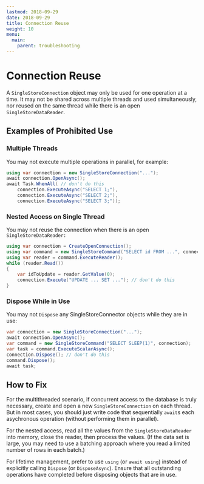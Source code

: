 ```yaml
---
lastmod: 2018-09-29
date: 2018-09-29
title: Connection Reuse
weight: 10
menu:
  main:
    parent: troubleshooting
---
```


# Connection Reuse

A `SingleStoreConnection` object may only be used for one operation at a time. It may not be shared
across multiple threads and used simultaneously, nor reused on the same thread while there is
an open `SingleStoreDataReader`.

## Examples of Prohibited Use

### Multiple Threads

You may not execute multiple operations in parallel, for example:

```csharp
using var connection = new SingleStoreConnection("...");
await connection.OpenAsync();
await Task.WhenAll( // don't do this
    connection.ExecuteAsync("SELECT 1;"),
    connection.ExecuteAsync("SELECT 2;"),
    connection.ExecuteAsync("SELECT 3;"));
```

### Nested Access on Single Thread

You may not reuse the connection when there is an open `SingleStoreDataReader:`

```csharp
using var connection = CreateOpenConnection();
using var command = new SingleStoreCommand("SELECT id FROM ...", connection);
using var reader = command.ExecuteReader();
while (reader.Read())
{
    var idToUpdate = reader.GetValue(0);
    connection.Execute("UPDATE ... SET ..."); // don't do this
}
```

### Dispose While in Use

You may not `Dispose` any SingleStoreConnector objects while they are in use:

```csharp
var connection = new SingleStoreConnection("...");
await connection.OpenAsync();
var command = new SingleStoreCommand("SELECT SLEEP(1)", connection);
var task = command.ExecuteScalarAsync();
connection.Dispose(); // don't do this
command.Dispose();
await task;
```

## How to Fix

For the multithreaded scenario, if concurrent access to the database is truly necessary,
create and open a new `SingleStoreConnection` on each thread. But in most cases, you should
just write code that sequentially `await`s each asychronous operation (without performing
them in parallel).

For the nested access, read all the values from the `SingleStoreDataReader` into memory, close
the reader, then process the values. (If the data set is large, you may need to use a batching
approach where you read a limited number of rows in each batch.)

For lifetime management, prefer to use `using` (or `await using`) instead of explicitly
calling `Dispose` (or `DisposeAsync`). Ensure that all outstanding operations have
completed before disposing objects that are in use.
